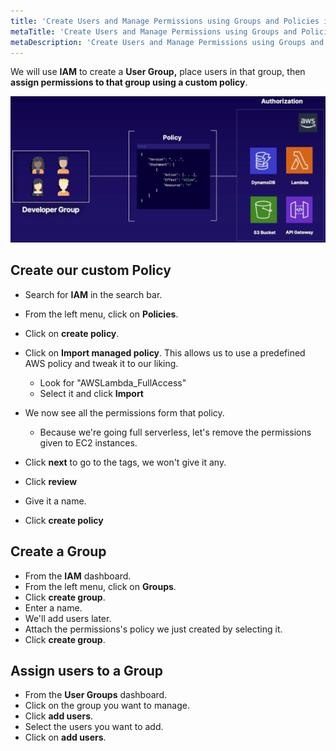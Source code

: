 ```yaml
---
title: 'Create Users and Manage Permissions using Groups and Policies in IAM.'
metaTitle: 'Create Users and Manage Permissions using Groups and Policies in IAM.'
metaDescription: 'Create Users and Manage Permissions using Groups and Policies in IAM.'
---
```


We will use **IAM** to create a **User Group,** place users in that group, then **assign permissions to that group using a custom policy**.

![Group Policy Diagram](../../../group-policy-diagram.png)

## Create our custom Policy

- Search for **IAM** in the search bar.

- From the left menu, click on **Policies**.
- Click on **create policy**.
- Click on **Import managed policy**. This allows us to use a predefined AWS policy and tweak it to our liking.
  - Look for "AWSLambda_FullAccess"
  - Select it and click **Import**
- We now see all the permissions form that policy.
  - Because we're going full serverless, let's remove the permissions given to EC2 instances.
- Click **next** to go to the tags, we won't give it any.
- Click **review**
- Give it a name.
- Click **create policy**

## Create a Group

- From the **IAM** dashboard.
- From the left menu, click on **Groups**.
- Click **create group**.
- Enter a name.
- We'll add users later.
- Attach the permissions's policy we just created by selecting it.
- Click **create group**.

## Assign users to a Group

- From the **User Groups** dashboard.
- Click on the group you want to manage.
- Click **add users**.
- Select the users you want to add.
- Click on **add users**.
